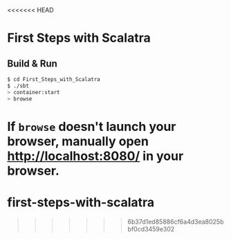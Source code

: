 <<<<<<< HEAD
# First Steps with Scalatra #

## Build & Run ##

```sh
$ cd First_Steps_with_Scalatra
$ ./sbt
> container:start
> browse
```

If `browse` doesn't launch your browser, manually open [http://localhost:8080/](http://localhost:8080/) in your browser.
=======
# first-steps-with-scalatra
>>>>>>> 6b37d1ed85886cf6a4d3ea8025bbf0cd3459e302
